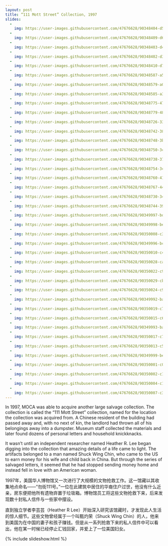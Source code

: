 ```yaml
---
layout: post
title: “111 Mott Street” Collection, 1997
slides:
  -
    img: https://user-images.githubusercontent.com/47676628/90348404-d584df00-e003-11ea-876e-9ad1463ea8f5.jpg
  -
    img: https://user-images.githubusercontent.com/47676628/90348409-d6b60c00-e003-11ea-8b72-3d152be979ee.jpg
  -
    img: https://user-images.githubusercontent.com/47676628/90348403-d4ec4880-e003-11ea-860d-1b26d5e29f4d.jpg
  -
    img: https://user-images.githubusercontent.com/47676628/90348402-d3bb1b80-e003-11ea-84e1-85df65371204.jpg
  -
    img: https://user-images.githubusercontent.com/47676628/90348410-d74ea280-e003-11ea-8706-eb7546b2d43d.jpg
  -
    img: https://user-images.githubusercontent.com/47676628/90348587-a58a0b80-e004-11ea-9d9e-ecd0e4c4a229.jpg
  -
    img: https://user-images.githubusercontent.com/47676628/90348579-a02cc100-e004-11ea-90c8-8d47460541b0.jpg
  -
    img: https://user-images.githubusercontent.com/47676628/90348585-a3c04800-e004-11ea-8edd-05c6a8a0327f.jpg
  -
    img: https://user-images.githubusercontent.com/47676628/90348775-47a9f380-e005-11ea-928e-e9038e79086f.jpg
  -
    img: https://user-images.githubusercontent.com/47676628/90348779-48db2080-e005-11ea-9629-f81a84dc33ef.jpg
  -
    img: https://user-images.githubusercontent.com/47676628/90348726-3365f680-e005-11ea-807c-f6da2452a273.jpg
  -
    img: https://user-images.githubusercontent.com/47676628/90348742-38c34100-e005-11ea-9eef-875a298b83d5.jpg
  -
    img: https://user-images.githubusercontent.com/47676628/90348748-3bbe3180-e005-11ea-83d3-10ef023ff61c.jpg
  -
    img: https://user-images.githubusercontent.com/47676628/90348750-3c56c800-e005-11ea-8bbc-7794f494de4e.jpg
  -
    img: https://user-images.githubusercontent.com/47676628/90348738-37921400-e005-11ea-8a55-9263071f77a8.jpg
  -
    img: https://user-images.githubusercontent.com/47676628/90348754-3cef5e80-e005-11ea-9eb5-fdbfa44b7d37.jpg
  -
    img: https://user-images.githubusercontent.com/47676628/90348760-411b7c00-e005-11ea-81bf-c686a622a8d9.jpg
  -
    img: https://user-images.githubusercontent.com/47676628/90348767-44af0300-e005-11ea-8891-6bfed91fd904.jpg
  -
    img: https://user-images.githubusercontent.com/47676628/90348730-34972380-e005-11ea-9756-100670c75cb9.jpg
  -
    img: https://user-images.githubusercontent.com/47676628/90348744-39f46e00-e005-11ea-95a2-136e641ba200.jpg
  -
    img: https://user-images.githubusercontent.com/47676628/90349997-bd17c300-e009-11ea-89c9-12d43932c563.JPG
  -
    img: https://user-images.githubusercontent.com/47676628/90349998-be48f000-e009-11ea-9fe3-70ac1f374a37.JPG
  -
    img: https://user-images.githubusercontent.com/47676628/90350008-c3a63a80-e009-11ea-9032-32a7d307a198.JPG
  -
    img: https://user-images.githubusercontent.com/47676628/90349996-bc7f2c80-e009-11ea-8b60-2c24a2dc5fb3.JPG
  -
    img: https://user-images.githubusercontent.com/47676628/90350010-c4d76780-e009-11ea-8bd5-0ba885f64fca.JPG
  -
    img: https://user-images.githubusercontent.com/47676628/90350028-cacd4880-e009-11ea-84d2-de9da4df2953.JPG
  -
    img: https://user-images.githubusercontent.com/47676628/90350022-c9038500-e009-11ea-82bf-8e5b4ca3b5aa.JPG
  -
    img: https://user-images.githubusercontent.com/47676628/90350029-cb65df00-e009-11ea-9b98-4af592c312c8.JPG
  -
    img: https://user-images.githubusercontent.com/47676628/90350024-c99c1b80-e009-11ea-9173-d53bf5900b22.JPG
  -
    img: https://user-images.githubusercontent.com/47676628/90349992-ba1cd280-e009-11ea-8ade-114269fcdd37.JPG
  -
    img: https://user-images.githubusercontent.com/47676628/90350019-c7d25800-e009-11ea-9921-c6e41a5ee19f.JPG
  -
    img: https://user-images.githubusercontent.com/47676628/90350015-c6089480-e009-11ea-8a03-fa3258464989.JPG
  -
    img: https://user-images.githubusercontent.com/47676628/90349993-bab56900-e009-11ea-95a4-f0e3defae1d7.jpg
  -
    img: https://user-images.githubusercontent.com/47676628/90350017-c739c180-e009-11ea-9614-c7cfc01262fe.JPG
  -
    img: https://user-images.githubusercontent.com/47676628/90350013-c56ffe00-e009-11ea-9b4c-18e24e8f11f1.JPG
  -
    img: https://user-images.githubusercontent.com/47676628/90349999-bee18680-e009-11ea-9b21-5a20dcb5253d.jpg
  -
    img: https://user-images.githubusercontent.com/47676628/90350001-c012b380-e009-11ea-9ead-cc2fc88d33f2.jpg
  -
    img: https://user-images.githubusercontent.com/47676628/90350002-c143e080-e009-11ea-99a3-039618ea00e9.jpg
  -
    img: https://user-images.githubusercontent.com/47676628/90350004-c1dc7700-e009-11ea-897a-78296eecad02.jpg
  -
    img: https://user-images.githubusercontent.com/47676628/90350007-c30da400-e009-11ea-98de-35f7bcfd885a.jpg
---
```


In 1997, MOCA was able to acquire another large salvage collection. The collection is called the “111 Mott Street” collection, named for the location the collection was acquired from. A Chinese resident of the building had passed away and, with no next of kin, the landlord had thrown all of his belongings away into a dumpster. Museum staff collected the materials and later found dozens of personal letters and household knickknacks.  

It wasn’t until an independent researcher named Heather R. Lee began digging into the collection that amazing details of a life came to light. The artifacts belonged to a man named Shuck Wing Chin, who came to the US to earn money for his wife and child back in China. But through the series of salvaged letters, it seemed that he had stopped sending money home and instead fell in love with an American woman.  

1997年，美国华人博物馆又一次进行了大规模的文物抢救工作。这一馆藏以其收集地点命名——“勿街111号。”一位在此建筑中居住的华裔住户过世，他没有什么近亲，房东便把他所有遗物弃置于垃圾箱。博物馆员工将这些文物抢救下来，后来发现数十封私人信件与一些家中摆设。

直到独立学者李芸芸（Heather R Lee）开始深入研究该馆藏时，才发现此人生活的惊人细节。这些文物曾经属于一个叫甄灼荣（Shuck Wing Chin）的人，他来到美国为在中国的妻子和孩子赚钱。但是从一系列抢救下来的私人信件中可以看出，他在某一时候已经停止汇钱回家，并爱上了一位美国妇女。

{% include slideshow.html %}
